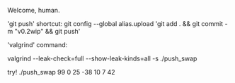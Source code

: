 Welcome, human.

'git push' shortcut:
git config --global alias.upload 'git add . && git commit -m "v0.2wip" && git push'

'valgrind' command:

valgrind --leak-check=full --show-leak-kinds=all -s ./push_swap

try!
./push_swap 99 0 25 -38 10 7 42